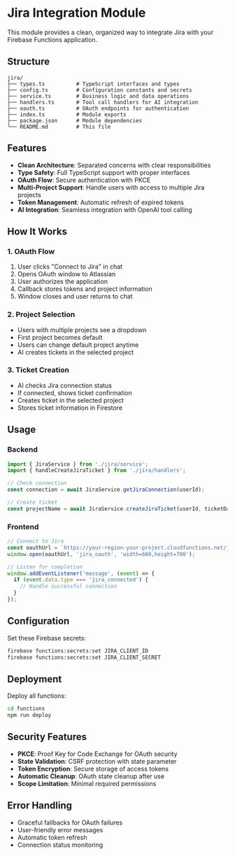 # Jira Integration Module

This module provides a clean, organized way to integrate Jira with your Firebase Functions application.

## Structure

```
jira/
├── types.ts          # TypeScript interfaces and types
├── config.ts         # Configuration constants and secrets
├── service.ts        # Business logic and data operations
├── handlers.ts       # Tool call handlers for AI integration
├── oauth.ts          # OAuth endpoints for authentication
├── index.ts          # Module exports
├── package.json      # Module dependencies
└── README.md         # This file
```

## Features

- **Clean Architecture**: Separated concerns with clear responsibilities
- **Type Safety**: Full TypeScript support with proper interfaces
- **OAuth Flow**: Secure authentication with PKCE
- **Multi-Project Support**: Handle users with access to multiple Jira projects
- **Token Management**: Automatic refresh of expired tokens
- **AI Integration**: Seamless integration with OpenAI tool calling

## How It Works

### 1. OAuth Flow
1. User clicks "Connect to Jira" in chat
2. Opens OAuth window to Atlassian
3. User authorizes the application
4. Callback stores tokens and project information
5. Window closes and user returns to chat

### 2. Project Selection
- Users with multiple projects see a dropdown
- First project becomes default
- Users can change default project anytime
- AI creates tickets in the selected project

### 3. Ticket Creation
- AI checks Jira connection status
- If connected, shows ticket confirmation
- Creates ticket in the selected project
- Stores ticket information in Firestore

## Usage

### Backend
```typescript
import { JiraService } from './jira/service';
import { handleCreateJiraTicket } from './jira/handlers';

// Check connection
const connection = await JiraService.getJiraConnection(userId);

// Create ticket
const projectName = await JiraService.createJiraTicket(userId, ticketData);
```

### Frontend
```typescript
// Connect to Jira
const oauthUrl = `https://your-region-your-project.cloudfunctions.net/jiraOAuthStart?idToken=${idToken}`;
window.open(oauthUrl, 'jira_oauth', 'width=600,height=700');

// Listen for completion
window.addEventListener('message', (event) => {
  if (event.data.type === 'jira_connected') {
    // Handle successful connection
  }
});
```

## Configuration

Set these Firebase secrets:
```bash
firebase functions:secrets:set JIRA_CLIENT_ID
firebase functions:secrets:set JIRA_CLIENT_SECRET
```

## Deployment

Deploy all functions:
```bash
cd functions
npm run deploy
```

## Security Features

- **PKCE**: Proof Key for Code Exchange for OAuth security
- **State Validation**: CSRF protection with state parameter
- **Token Encryption**: Secure storage of access tokens
- **Automatic Cleanup**: OAuth state cleanup after use
- **Scope Limitation**: Minimal required permissions

## Error Handling

- Graceful fallbacks for OAuth failures
- User-friendly error messages
- Automatic token refresh
- Connection status monitoring
